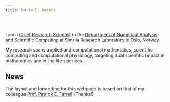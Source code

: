 ```yaml
---
title: Marie E. Rognes
---
```


&nbsp;
&nbsp;

I am a [Chief Research Scientist](https://www.simula.no/people/meg) in
the [Department of Numerical Analysis and Scientific Computing](https://www.simula.no/research/research-departments/numerical-analysis-and-scientific-computing) at [Simula
Research Laboratory](https://www.simula.no) in Oslo, Norway.

My research spans applied and computational mathematics, scientific
computing and computational physiology, targeting dual scientific
impact in mathematics and in the life sciences.

<h2 id="news">News</h2>

<p></p>

The layout and formatting for this webpage is based on that of my colleague [Prof. Patrick E. Farrell](https://pefarrell.org/) (Thanks!)
